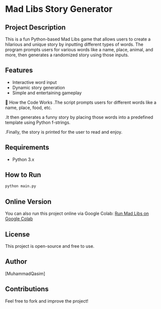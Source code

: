 # Mad Libs Story Generator

## Project Description
This is a fun Python-based Mad Libs game that allows users to create a hilarious and unique story by inputting different types of words. The program prompts users for various words like a name, place, animal, and more, then generates a randomized story using those inputs.

## Features
- Interactive word input
- Dynamic story generation
- Simple and entertaining gameplay

📜 How the Code Works
.The script prompts users for different words like a name, place, food, etc.

.It then generates a funny story by placing those words into a predefined template using Python f-strings.

.Finally, the story is printed for the user to read and enjoy.

## Requirements
- Python 3.x

## How to Run
```bash
python main.py
```

## Online Version
You can also run this project online via Google Colab:
[Run Mad Libs on Google Colab](https://colab.research.google.com/drive/1calHkiB_4oOOoDNyisDrrju_WZdtLivB?usp=sharing)



## License
This project is open-source and free to use.

## Author
[MuhammadQasim]

## Contributions
Feel free to fork and improve the project!